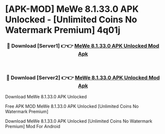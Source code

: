 # [APK-MOD] MeWe 8.1.33.0 APK Unlocked - [Unlimited Coins No Watermark Premium] 4q01j



<div align="center">
<h3>🔴 Download [Server1] 👉👉 <a href="https://momento.my/?title=MeWe_8.1.33.0_APK_Unlocked">MeWe 8.1.33.0 APK Unlocked Mod Apk</a></h3><br>

<h3>🔴 Download [Server2] 👉👉 <a href="https://momento.my/?title=MeWe_8.1.33.0_APK_Unlocked">MeWe 8.1.33.0 APK Unlocked Mod Apk</a></h3>
</div>



Download MeWe 8.1.33.0 APK Unlocked 

Free APK MOD MeWe 8.1.33.0 APK Unlocked [Unlimited Coins No Watermark Premium]

Download MeWe 8.1.33.0 APK Unlocked [Unlimited Coins No Watermark Premium] Mod For Android
